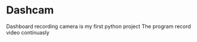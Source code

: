# Dashcam
Dashboard recording camera is my first python project
The program record video continuasly
